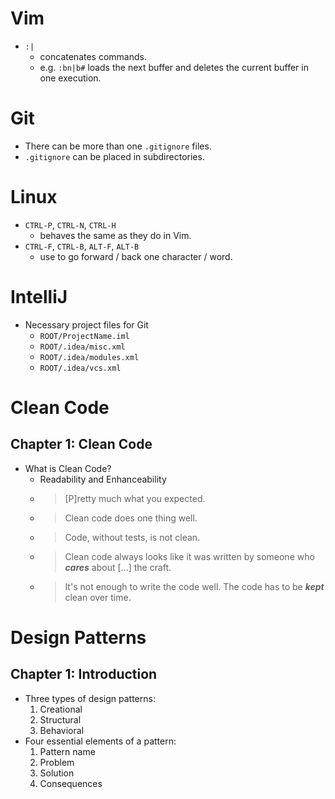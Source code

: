 # Vim
- `:|`
    - concatenates commands.
    - e.g. `:bn|b#` loads the next buffer and deletes the current buffer in one
    execution.

# Git
- There can be more than one `.gitignore` files.
- `.gitignore` can be placed in subdirectories.

# Linux
- `CTRL-P`, `CTRL-N`, `CTRL-H`
    - behaves the same as they do in Vim.
- `CTRL-F`, `CTRL-B`, `ALT-F`, `ALT-B`
    - use to go forward / back one character / word.

# IntelliJ
- Necessary project files for Git
    - `ROOT/ProjectName.iml`
    - `ROOT/.idea/misc.xml`
    - `ROOT/.idea/modules.xml`
    - `ROOT/.idea/vcs.xml`

# Clean Code

## Chapter 1: Clean Code
- What is Clean Code?
    - Readability and Enhanceability
    - > [P]retty much what you expected.
    - > Clean code does one thing well.
    - > Code, without tests, is not clean.
    - > Clean code always looks like it was written by someone who ***cares***
    about [...] the craft.
    - > It's not enough to write the code well. The code has to be ***kept***
    clean over time.

# Design Patterns

## Chapter 1: Introduction
- Three types of design patterns:
    1. Creational
    2. Structural
    3. Behavioral
- Four essential elements of a pattern:
    1. Pattern name
    2. Problem
    3. Solution
    4. Consequences
